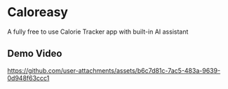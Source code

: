 # Caloreasy

A fully free to use Calorie Tracker app with built-in AI assistant

## Demo Video

https://github.com/user-attachments/assets/b6c7d81c-7ac5-483a-9639-0d948f63ccc1

